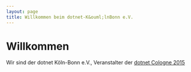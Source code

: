 ```yaml
---
layout: page
title: Willkommen beim dotnet-K&ouml;lnBonn e.V.
---
```

Willkommen
====

Wir sind der dotnet Köln-Bonn e.V., Veranstalter der [dotnet Cologne 2015](http://www.dotnet-cologne.de)


